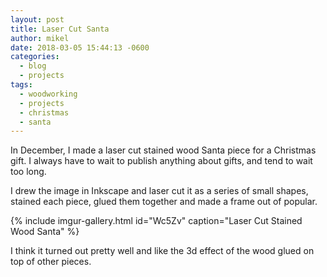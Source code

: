 ```yaml
---
layout: post
title: Laser Cut Santa
author: mikel
date: 2018-03-05 15:44:13 -0600
categories:
  - blog
  - projects
tags:
  - woodworking
  - projects
  - christmas
  - santa
---
```


In December, I made a laser cut stained wood Santa piece for a Christmas gift. I always have to wait to
publish anything about gifts, and tend to wait too long.

I drew the image in Inkscape and laser cut it as a series of small shapes, stained each piece, 
glued them together and made a frame out of popular.

{% include imgur-gallery.html 
  id="Wc5Zv" 
  caption="Laser Cut Stained Wood Santa" %}

I think it turned out pretty well and like the 3d effect of the wood glued on top of other pieces.
